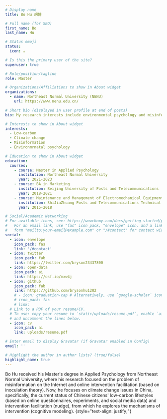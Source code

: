 ```yaml
---
# Display name
title: Bo Hu 胡博

# Full name (for SEO)
first_name: Bo
last_name: Hu

# Status emoji
status:
  icon: ☕️

# Is this the primary user of the site?
superuser: true

# Role/position/tagline
role: Master

# Organizations/Affiliations to show in About widget
organizations:
  - name: Northeast Normal University (NENU)
    url: https://www.nenu.edu.cn/

# Short bio (displayed in user profile at end of posts)
bio: My research interests include environmental psychology and misinformation.

# Interests to show in About widget
interests:
  - Low-carbon
  - Climate change
  - Misinformation
  - Environmrnatal psychology

# Education to show in About widget
education:
  courses:
    - course: Master in Applied Psychology
      institution: Northeast Normal University
      year: 2021-2023
    - course: BA in Marketing
      institution: Beijing University of Posts and Telecommunications
      year: 2018-2021
    - course: Maintenance and Management of Electromechanical Equipment
      institution: ShiJiaZhuang Posts and Telecommunications Technical College
      year: 2015-2018

# Social/Academic Networking
# For available icons, see: https://wowchemy.com/docs/getting-started/page-builder/#icons
#   For an email link, use "fas" icon pack, "envelope" icon, and a link in the
#   form "mailto:your-email@example.com" or "/#contact" for contact widget.
social:
  - icon: envelope
    icon_pack: fas
    link: '/#contact'
  - icon: twitter
    icon_pack: fab
    link: https://twitter.com/bryson23437800
  - icon: open-data
    icon_pack: ai
    link: https://osf.io/mxw4j
  - icon: github
    icon_pack: fab
    link: https://github.com/brysonhu1202
    # - icon: graduation-cap # Alternatively, use `google-scholar` icon from `ai` icon pack
    # icon_pack: fas
    # link:  
  # Link to a PDF of your resume/CV.
  # To use: copy your resume to `static/uploads/resume.pdf`, enable `ai` icons in `params.yaml`,
  # and uncomment the lines below.
  - icon: cv
    icon_pack: ai
    link: uploads/resume.pdf

# Enter email to display Gravatar (if Gravatar enabled in Config)
email: ''

# Highlight the author in author lists? (true/false)
highlight_name: true
---
```


Bo Hu received his Master's degree in Applied Psychology from Northeast Normal University, where his research focused on the problem of misinformation on the Internet and online intervention facilitation (based on inoculation theory). Now, he focuses on climate change issues in China, specifically, the current status of Chinese citizens' low-carbon lifestyles (based on online questionnaires, experiments, and social media data) and intervention facilitation (nudge), from which he explores the mechanisms of intervention (cognitive modeling).
{style="text-align: justify;"}
